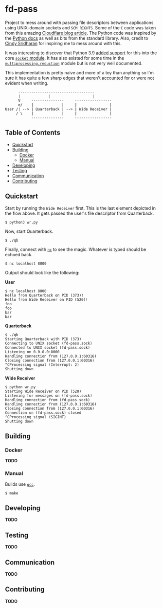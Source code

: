# fd-pass

Project to mess around with passing file descriptors between
applications using UNIX-domain sockets and `SCM_RIGHTS`. Some of the `C`
code was taken from this amazing [Cloudflare blog article][cf_blog]. The
Python code was inspired by the [Python docs][py_docs] as well as bits
from the standard library. Also, credit to [Cindy Sridharan][cindy_blog]
for inspiring me to mess around with this.

It was interesting to discover that Python 3.9 [added support][py39] for this
into the core [`socket` module][sock_docs]. It has also existed for some time in
the [`multiprocessing.reduction`][mpreduce] module but is not very well documented.

This implementation is pretty naive and more of a toy than anything so
I'm sure it has quite a few sharp edges that weren't accounted for or
were not evident when writing.

```
      -----------------------------------
      |             |                   |
      V     ---------------     -----------------
      o/    |             |     |               |
User /| --> | Quarterback | --> | Wide Receiver |
     / \    |             |     |               |
            ---------------     -----------------
```

## Table of Contents

* [Quickstart](#quickstart)
* [Building](#building)
  * [Docker](#docker)
  * [Manual](#manual)
* [Developing](#developing)
* [Testing](#testing)
* [Communication](#communication)
* [Contributing](#contributing)

## Quickstart

Start by running the `Wide Receiver` first. This is the last element
depicted in the flow above. It gets passed the user's file descriptor
from Quarterback.

```
$ python3 wr.py
```

Now, start Quarterback.

```
$ ./qb
```

Finally, connect with [`nc`][netcat] to see the magic. Whatever is typed
should be echoed back.

```
$ nc localhost 8000
```

Output should look like the following:

**User**

```
$ nc localhost 8000
Hello from Quarterback on PID (373)!
Hello from Wide Receiver on PID (520)!
foo
foo
bar
bar
```

**Quarterback**

```
$ ./qb
Starting Quarterback with PID (373)
Connecting to UNIX socket (fd-pass.sock)
Connected to UNIX socket (fd-pass.sock)
Listening on 0.0.0.0:8000
Handling connection from (127.0.0.1:60316)
Closing connection from (127.0.0.1:60316)
^CProcessing signal (Interrupt: 2)
Shutting down
```

**Wide Receiver**

```
$ python wr.py
Starting Wide Receiver on PID (520)
Listening for messages on (fd-pass.sock)
Handling connection from (fd-pass.sock)
Handling connection from (127.0.0.1:60316)
Closing connection from (127.0.0.1:60316)
Connection on (fd-pass.sock) closed
^CProcessing signal (SIGINT)
Shutting down
```

## Building

### Docker

**TODO**

### Manual

Builds use [`gcc`][gcc].

```
$ make
```

## Developing

**TODO**

## Testing

**TODO**

## Communication

**TODO**

## Contributing

**TODO**

[cf_blog]: https://blog.cloudflare.com/know-your-scm_rights/
[cindy_blog]: https://copyconstruct.medium.com/file-descriptor-transfer-over-unix-domain-sockets-dcbbf5b3b6ec
[gcc]: https://gcc.gnu.org/
[mpreduce]: https://github.com/python/cpython/commit/84ed9a68bd9a13252b376b21a9167dabae254325
[netcat]: http://netcat.sourceforge.net/
[py39]: https://bugs.python.org/issue28724
[py_docs]: https://docs.python.org/3/library/socket.html#socket.socket.recvmsg
[sock_docs]: https://github.com/python/cpython/commit/84ed9a68bd9a13252b376b21a9167dabae254325
